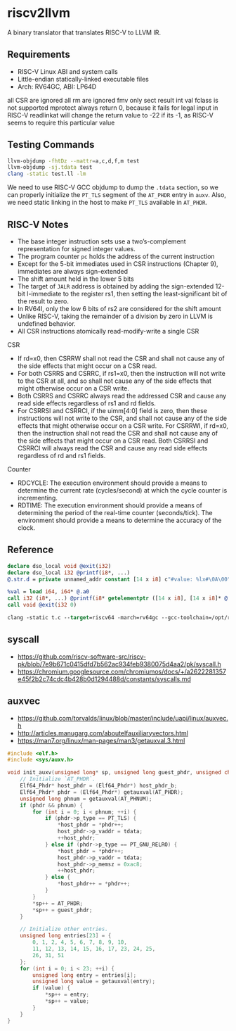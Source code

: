 # riscv2llvm

A binary translator that translates RISC-V to LLVM IR.

## Requirements

- RISC-V Linux ABI and system calls
- Little-endian statically-linked executable files
- Arch: RV64GC, ABI: LP64D

all CSR are ignored
all rm are ignored
fmv only sect result int val
fclass is not supported
mprotect always return 0, because it fails for legal input in RISC-V
readlinkat will change the return value to -22 if its -1, as RISC-V seems to require this particular value

## Testing Commands

``` Bash
llvm-objdump -fhtDz --mattr=a,c,d,f,m test
llvm-objdump -sj.tdata test
clang -static test.ll -lm
```

We need to use RISC-V GCC objdump to dump the `.tdata` section, so we can properly initialize the `PT_TLS` segment of the `AT_PHDR` entry in `auxv`. Also, we need static linking in the host to make `PT_TLS` available in `AT_PHDR`.



## RISC-V Notes

- The base integer instruction sets use a two’s-complement representation for signed integer values.
- The program counter `pc` holds the address of the current instruction
- Except for the 5-bit immediates used in CSR instructions (Chapter 9), immediates are always sign-extended
- The shift amount held in the lower 5 bits
- The target of `JALR` address is obtained by adding the sign-extended 12-bit I-immediate to the register rs1, then setting the least-significant bit of the result to zero.
- In RV64I, only the low 6 bits of rs2 are considered for the shift amount
- Unlike RISC-V, taking the remainder of a division by zero in LLVM is undefined behavior.
- All CSR instructions atomically read-modify-write a single CSR

CSR
- If rd=x0, then CSRRW shall not read the CSR and shall not cause any of the side effects that might occur on a CSR read.
- For both CSRRS and CSRRC, if rs1=x0, then the instruction will not write to the CSR at all, and so shall not cause any of the side effects that might otherwise occur on a CSR write.
- Both CSRRS and CSRRC always read the addressed CSR and cause any read side effects regardless of rs1 and rd fields.
-  For CSRRSI and CSRRCI, if the uimm[4:0] field is zero, then these instructions will not write to the CSR, and shall not cause any of the side effects that might otherwise occur on a CSR write. For CSRRWI, if rd=x0, then the instruction shall not read the CSR and shall not cause any of the side effects that might occur on a CSR read. Both CSRRSI and CSRRCI will always read the CSR and cause any read side effects regardless of rd and rs1 fields.

Counter
- RDCYCLE: The execution environment should provide a means to determine the current rate (cycles/second) at which the cycle counter is incrementing.
- RDTIME: The execution environment should provide a means of determining the period of the real-time counter (seconds/tick). The environment should provide a means to determine the accuracy of the clock.

## Reference

``` llvm
declare dso_local void @exit(i32)
declare dso_local i32 @printf(i8*, ...)
@.str.d = private unnamed_addr constant [14 x i8] c"#value: %lx#\0A\00", align 1

%val = load i64, i64* @.a0
call i32 (i8*, ...) @printf(i8* getelementptr ([14 x i8], [14 x i8]* @.str.d, i64 0, i64 0), i64 %val)
call void @exit(i32 0)

clang -static t.c --target=riscv64 -march=rv64gc --gcc-toolchain=/opt/riscv64-elf-ubuntu-20.04-nightly-2022.06.10-nightly --sysroot=/opt/riscv64-elf-ubuntu-20.04-nightly-2022.06.10-nightly/riscv64-unknown-elf
```

## syscall

- <https://github.com/riscv-software-src/riscv-pk/blob/7e9b671c0415dfd7b562ac934feb9380075d4aa2/pk/syscall.h>
- <https://chromium.googlesource.com/chromiumos/docs/+/a2622281357e45f2b2c74cdc4b428b0d1294488d/constants/syscalls.md>

## auxvec

- <https://github.com/torvalds/linux/blob/master/include/uapi/linux/auxvec.h>
- <http://articles.manugarg.com/aboutelfauxiliaryvectors.html>
- <https://man7.org/linux/man-pages/man3/getauxval.3.html>

``` C
#include <elf.h>
#include <sys/auxv.h>

void init_auxv(unsigned long* sp, unsigned long guest_phdr, unsigned char* host_phdr_b, unsigned long tdata) {
    // Initialize `AT_PHDR`.
    Elf64_Phdr* host_phdr = (Elf64_Phdr*) host_phdr_b;
    Elf64_Phdr* phdr = (Elf64_Phdr*) getauxval(AT_PHDR);
    unsigned long phnum = getauxval(AT_PHNUM);
    if (phdr && phnum) {
        for (int i = 0; i < phnum; ++i) {
            if (phdr->p_type == PT_TLS) {
                *host_phdr = *phdr++;
                host_phdr->p_vaddr = tdata;
                ++host_phdr;
            } else if (phdr->p_type == PT_GNU_RELRO) {
                *host_phdr = *phdr++;
                host_phdr->p_vaddr = tdata;
                host_phdr->p_memsz = 0xac8;
                ++host_phdr;
            } else {
                *host_phdr++ = *phdr++;
            }
        }
        *sp++ = AT_PHDR;
        *sp++ = guest_phdr;
    }

    // Initialize other entries.
    unsigned long entries[23] = {
        0, 1, 2, 4, 5, 6, 7, 8, 9, 10,
        11, 12, 13, 14, 15, 16, 17, 23, 24, 25,
        26, 31, 51
    };
    for (int i = 0; i < 23; ++i) {
        unsigned long entry = entries[i];
        unsigned long value = getauxval(entry);
        if (value) {
            *sp++ = entry;
            *sp++ = value;
        }
    }
}
```
